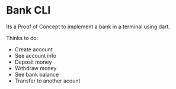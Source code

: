 # Bank CLI
Its a Proof of Concept to implement a bank in a terminal using dart.

Thinks to do:
* Create account
* See account info
* Deposit money
* Withdraw money
* See bank balance
* Transfer to another acount
